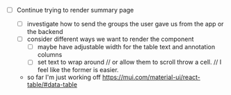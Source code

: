 - [ ] Continue trying to render summary page

    - [ ] investigate how to send the groups the user gave us from the app or the backend
    - [ ] consider different ways we want to render the component
        - [ ] maybe have adjustable width for the table text and annotation columns
        - [ ] set text to wrap around 
        // or allow them to scroll throw a cell.
        // I feel like the former is easier.

    - so far I'm just working off https://mui.com/material-ui/react-table/#data-table
